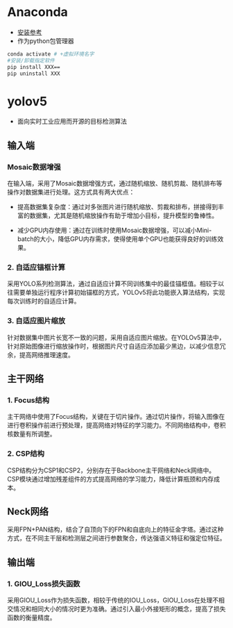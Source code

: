 # Anaconda

- <a href=https://blog.csdn.net/whc18858/article/details/127131741>安装参考</a>
- 作为python包管理器
```bash
conda activate # +虚拟环境名字
#安装/卸载指定软件
pip install XXX==
pip uninstall XXX
```
# yolov5

- 面向实时工业应用而开源的目标检测算法

## 输入端

### Mosaic数据增强

在输入端，采用了Mosaic数据增强方式，通过随机缩放、随机剪裁、随机排布等操作对数据集进行处理。这方式具有两大优点：

- 提高数据集复杂度：通过对多张图片进行随机缩放、剪裁和排布，拼接得到丰富的数据集，尤其是随机缩放操作有助于增加小目标，提升模型的鲁棒性。
  
- 减少GPU内存使用：通过在训练时使用Mosaic数据增强，可以减小Mini-batch的大小，降低GPU内存需求，使得使用单个GPU也能获得良好的训练效果。

### 2. 自适应锚框计算

采用YOLO系列检测算法，通过自适应计算不同训练集中的最佳锚框值。相较于以往需要单独运行程序计算初始锚框的方式，YOLOv5将此功能嵌入算法结构，实现每次训练时的自适应计算。

### 3. 自适应图片缩放

针对数据集中图片长宽不一致的问题，采用自适应图片缩放。在YOLOv5算法中，针对原始图像进行缩放操作时，根据图片尺寸自适应添加最少黑边，以减少信息冗余，提高网络推理速度。

## 主干网络

### 1. Focus结构

主干网络中使用了Focus结构，关键在于切片操作。通过切片操作，将输入图像在进行卷积操作前进行预处理，提高网络对特征的学习能力。不同网络结构中，卷积核数量有所调整。

### 2. CSP结构

CSP结构分为CSP1和CSP2，分别存在于Backbone主干网络和Neck网络中。CSP模块通过增加残差组件的方式提高网络的学习能力，降低计算瓶颈和内存成本。

## Neck网络

采用FPN+PAN结构，结合了自顶向下的FPN和自底向上的特征金字塔。通过这种方式，在不同主干层和检测层之间进行参数聚合，传达强语义特征和强定位特征。

## 输出端

### 1. GIOU_Loss损失函数

采用GIOU_Loss作为损失函数，相较于传统的IOU_Loss，GIOU_Loss在处理不相交情况和相同大小的情况时更为准确。通过引入最小外接矩形的概念，提高了损失函数的衡量精度。

